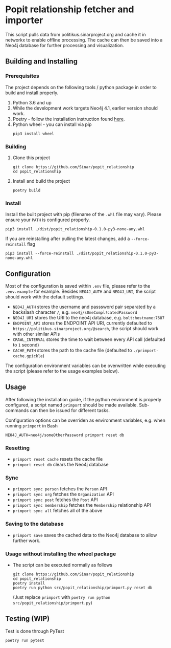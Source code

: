 # Popit relationship fetcher and importer

This script pulls data from politikus.sinarproject.org and cache it in networkx to enable offline processing. The cache can then be saved into a Neo4j database for further processing and visualization.

## Building and Installing

### Prerequisites

The project depends on the following tools / python package in order to build and install properly.

1. Python 3.6 and up
1. While the development work targets Neo4j 4.1, earlier version should work.
1. Poetry - follow the installation instruction found [here](https://python-poetry.org/docs/#installation).
1. Python wheel - you can install via pip
   ```
   pip3 install wheel
   ```

### Building

1. Clone this project
   ```
   git clone https://github.com/Sinar/popit_relationship
   cd popit_relationship
   ```
2. Install and build the project
   ```
   poetry build
   ```

### Install

Install the built project with pip (filename of the `.whl` file may vary). Please ensure your `PATH` is configured properly.

```
pip3 install ./dist/popit_relationship-0.1.0-py3-none-any.whl
```

If you are reinstalling after pulling the latest changes, add a `--force-reinstall` flag

```
pip3 install --force-reinstall ./dist/popit_relationship-0.1.0-py3-none-any.whl
```

## Configuration

Most of the configuration is saved within `.env` file, please refer to the `.env.example` for example. Besides `NEO4J_AUTH` and `NEO4J_URI`, the script should work with the default settings.

- `NEO4J_AUTH` stores the username and passsword pair separated by a backslash character `/`, e.g. `neo4j/s0meCompl!catedPassword`
- `NEO4J_URI` stores the URI to the neo4j database, e.g. `bolt:hostname:7687`
- `ENDPOINT_API` stores the ENDPOINT API URI, currently defaulted to `https://politikus.sinarproject.org/@search`, the script should work with other similar APIs
- `CRAWL_INTERVAL` stores the time to wait between every API call (defaulted to `1` second)
- `CACHE_PATH` stores the path to the cache file (defaulted to `./primport-cache.gpickle`)

The configuration environment variables can be overwritten while executing the script (please refer to the usage examples below).

## Usage

After following the installation guide, if the python environment is properly configured, a script named `primport` should be made available. Sub-commands can then be issued for different tasks.

Configuration options can be overriden as environment variables, e.g. when running `primport` in Bash

```
NEO4J_AUTH=neo4j/someOtherPassword primport reset db
```

### Resetting

- `primport reset cache` resets the cache file
- `primport reset db` clears the Neo4j database

### Sync

- `primport sync person` fetches the `Person` API
- `primport sync org` fetches the `Organization` API
- `primport sync post` fetches the `Post` API
- `primport sync membership` fetches the `Membership` relationship API
- `primport sync all` fetches all of the above

### Saving to the database

- `primport save` saves the cached data to the Neo4j database to allow further work.

### Usage without installing the wheel package

- The script can be executed normally as follows
  ```
  git clone https://github.com/Sinar/popit_relationship
  cd popit_relationship
  poetry install
  poetry run python src/popit_relationship/primport.py reset db
  ```
  (Just replace `primport` with `poetry run python src/popit_relationship/primport.py`)

## Testing (WIP)

Test is done through PyTest

```
poetry run pytest
```
